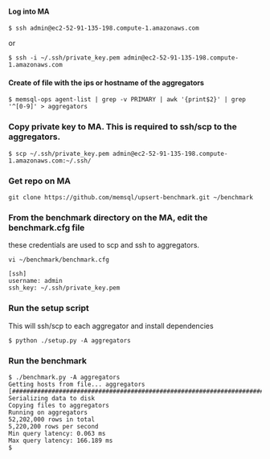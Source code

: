 #### Log into MA
```
$ ssh admin@ec2-52-91-135-198.compute-1.amazonaws.com
```
or
```
$ ssh -i ~/.ssh/private_key.pem admin@ec2-52-91-135-198.compute-1.amazonaws.com
```

#### Create of file with the ips or hostname of the aggregators
```
$ memsql-ops agent-list | grep -v PRIMARY | awk '{print$2}' | grep '^[0-9]' > aggregators

```

### Copy private key to MA. This is required to ssh/scp to the aggregators.
```
$ scp ~/.ssh/private_key.pem admin@ec2-52-91-135-198.compute-1.amazonaws.com:~/.ssh/
```

### Get repo on MA

```
git clone https://github.com/memsql/upsert-benchmark.git ~/benchmark
```

### From the benchmark directory on the MA, edit the benchmark.cfg file
these credentials are used to scp and ssh to aggregators.

```
vi ~/benchmark/benchmark.cfg
```

```
[ssh]
username: admin
ssh_key: ~/.ssh/private_key.pem

```

### Run the setup script
This will ssh/scp to each aggregator and install dependencies

```
$ python ./setup.py -A aggregators
```

### Run the benchmark

```
$ ./benchmark.py -A aggregators
Getting hosts from file... aggregators
[##############################################################################]
Serializing data to disk
Copying files to aggregators
Running on aggregators
52,202,000 rows in total
5,220,200 rows per second
Min query latency: 0.063 ms
Max query latency: 166.189 ms
$
```

